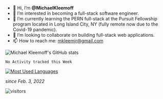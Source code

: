 - 👋 Hi, I’m **@MichaelKleemoff**
- 👀 I’m interested in becoming a full-stack software engineer.
- 🌱 I’m currently learning the PERN full-stack at the Pursuit Fellowship program located in Long Island City, NY (fully remote now due to the Covid-19 pandemic).
- 💞️ I’m looking to collaborate on building full-stack web applications.
- 📫 How to reach me: mkleemjr@gmail.com 

<!---
MichaelKleemoff/MichaelKleemoff is a ✨ special ✨ repository because its `README.md` (this file) appears on your GitHub profile.
You can click the Preview link to take a look at your changes.
--->

![Michael Kleemoff's GitHub stats](https://github-readme-stats.vercel.app/api?username=MichaelKleemoff&show_icons=true&theme=tokyonight)

<!--START_SECTION:waka-->
```text
No Activity tracked this Week
```
<!--END_SECTION:waka-->


[![Most Used Languages](https://github-readme-stats.vercel.app/api/top-langs/?username=MichaelKleemoff&langs_count=8)](https://github.com/anuraghazra/github-readme-stats)


*since Feb. 3, 2022*

![visitors](https://visitor-badge.glitch.me/badge?page_id=MichaelKleemoff.MichaelKleemoff&left_color=red&right_color=yellow)
